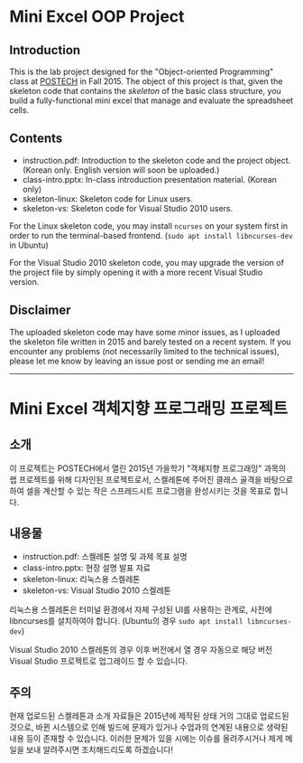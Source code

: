 # Mini Excel OOP Project

## Introduction

This is the lab project designed for the "Object-oriented Programming" class at
[POSTECH](http://postech.edu) in Fall 2015. The object of this project is that,
given the skeleton code that contains the *skeleton* of the basic class
structure, you build a fully-functional mini excel that manage and evaluate the
spreadsheet cells.

## Contents

 - instruction.pdf: Introduction to the skeleton code and the project object.
   (Korean only. English version will soon be uploaded.)
 - class-intro.pptx: In-class introduction presentation material. (Korean only)
 - skeleton-linux: Skeleton code for Linux users.
 - skeleton-vs: Skeleton code for Visual Studio 2010 users.

For the Linux skeleton code, you may install `ncurses` on your system first in
order to run the terminal-based frontend. (`sudo apt install libncurses-dev` in
Ubuntu)

For the Visual Studio 2010 skeleton code, you may upgrade the version of the
project file by simply opening it with a more recent Visual Studio version.

## Disclaimer

The uploaded skeleton code may have some minor issues, as I uploaded the
skeleton file written in 2015 and barely tested on a recent system. If you
encounter any problems (not necessarily limited to the technical issues), please
let me know by leaving an issue post or sending me an email!

---

# Mini Excel 객체지향 프로그래밍 프로젝트

## 소개

이 프로젝트는 POSTECH에서 열린 2015년 가을학기 "객체지향 프로그래밍" 과목의 랩
프로젝트를 위해 디자인된 프로젝트로서, 스켈레톤에 주어진 클래스 골격을 바탕으로
하여 셀을 계산할 수 있는 작은 스프레드시트 프로그램을 완성시키는 것을 목표로
합니다.

## 내용물

 - instruction.pdf: 스켈레톤 설명 및 과제 목표 설명
 - class-intro.pptx: 현장 설명 발표 자료
 - skeleton-linux: 리눅스용 스켈레톤
 - skeleton-vs: Visual Studio 2010 스켈레톤

리눅스용 스켈레톤은 터미널 환경에서 자체 구성된 UI를 사용하는 관계로, 사전에
libncurses를 설치하여야 합니다. (Ubuntu의 경우 `sudo apt install libncurses-dev`)

Visual Studio 2010 스켈레톤의 경우 이후 버전에서 열 경우 자동으로 해당 버전
Visual Studio 프로젝트로 업그레이드 할 수 있습니다.

## 주의

현재 업로드된 스켈레톤과 소개 자료들은 2015년에 제작된 상태 거의 그대로 업로드된
것으로, 바뀐 시스템으로 인해 빌드에 문제가 있거나 수업과의 연계된 내용으로
생략된 내용 등이 존재할 수 있습니다. 이러한 문제가 있을 시에는 이슈를
올려주시거나 제게 메일을 보내 알려주시면 조치해드리도록 하겠습니다!
